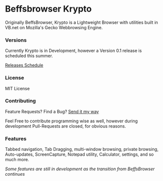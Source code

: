 # Beffsbrowser Krypto

Originally BeffsBrowser, Krypto is a Lightweight Browser with utilities built in VB.net on Mozilla's Gecko Webbrowsing Engine. 


### Versions

Currently Krypto is in Development, however a Version 0.1 release is scheduled this summer. 

[Releases Schedule](https://github.com/jdc20181/Krypto/tree/master/Releases#release-schedule--archiving-policies)

### License

MIT License

### Contributing

Feature Requests? Find a Bug? [Send it my way](https://github.com/jdc20181/Krypto/issues/new)  

Feel Free to contribute programming wise as well, however during development Pull-Requests are closed, for obvious reasons. 

### Features

Tabbed navigation, Tab Dragging, multi-window browsing, private browsing, Auto-updates, ScreenCapture, Notepad utility, Calculator, settings, and so much more. 

*Some features are still in development as the transition from BeffsBrowser continues*
